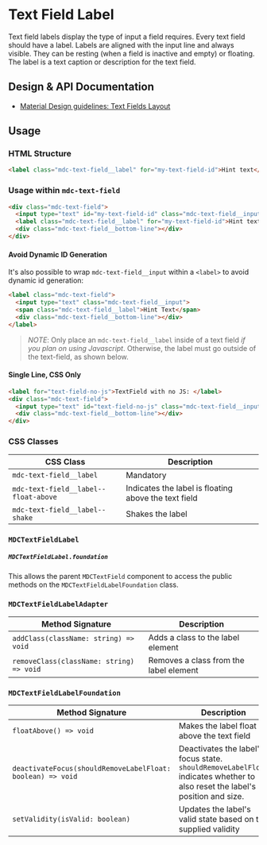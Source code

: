 <!--docs:
title: "Text Field Label"
layout: detail
section: components
excerpt: "The label is a text caption or description for the text field."
iconId: text_field
path: /catalog/input-control/text-field/label/
-->

# Text Field Label

Text field labels display the type of input a field requires. Every text field should have a label. Labels are aligned with the input line and always visible. They can be resting (when a field is inactive and empty) or floating. The label is a text caption or description for the text field.

## Design & API Documentation

<ul class="icon-list">
  <li class="icon-list-item icon-list-item--spec">
    <a href="https://material.io/guidelines/components/text-fields.html#text-fields-layout">Material Design guidelines: Text Fields Layout</a>
  </li>
</ul>

## Usage

### HTML Structure

```html
<label class="mdc-text-field__label" for="my-text-field-id">Hint text</label>
```

### Usage within `mdc-text-field`

```html
<div class="mdc-text-field">
  <input type="text" id="my-text-field-id" class="mdc-text-field__input">
  <label class="mdc-text-field__label" for="my-text-field-id">Hint text</label>
  <div class="mdc-text-field__bottom-line"></div>
</div>
```

#### Avoid Dynamic ID Generation

It's also possible to wrap `mdc-text-field__input` within a `<label>` to avoid dynamic id generation:

```html
<label class="mdc-text-field">
  <input type="text" class="mdc-text-field__input">
  <span class="mdc-text-field__label">Hint Text</span>
  <div class="mdc-text-field__bottom-line"></div>
</label>
```

> _NOTE_: Only place an `mdc-text-field__label` inside of a text field _if you plan on using
> Javascript_. Otherwise, the label must go outside of the text-field, as shown below.

#### Single Line, CSS Only

```html
<label for="text-field-no-js">TextField with no JS: </label>
<div class="mdc-text-field">
  <input type="text" id="text-field-no-js" class="mdc-text-field__input" placeholder="Hint text">
  <div class="mdc-text-field__bottom-line"></div>
</div>
```

### CSS Classes

CSS Class | Description
--- | ---
`mdc-text-field__label` | Mandatory
`mdc-text-field__label--float-above` | Indicates the label is floating above the text field
`mdc-text-field__label--shake` | Shakes the label

### `MDCTextFieldLabel`

##### `MDCTextFieldLabel.foundation`

This allows the parent `MDCTextField` component to access the public methods on the `MDCTextFieldLabelFoundation` class.

### `MDCTextFieldLabelAdapter`

Method Signature | Description
--- | ---
`addClass(className: string) => void` | Adds a class to the label element
`removeClass(className: string) => void` | Removes a class from the label element


### `MDCTextFieldLabelFoundation`

Method Signature | Description
--- | ---
`floatAbove() => void` | Makes the label float above the text field
`deactivateFocus(shouldRemoveLabelFloat: boolean) => void` | Deactivates the label's focus state. `shouldRemoveLabelFloat` indicates whether to also reset the label's position and size.
`setValidity(isValid: boolean)` | Updates the label's valid state based on the supplied validity
